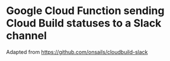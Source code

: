 # Google Cloud Function sending Cloud Build statuses to a Slack channel

Adapted from https://github.com/onsails/cloudbuild-slack

